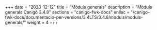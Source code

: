 +++
date        = "2020-12-12"
title       = "Mòduls generals"
description = "Mòduls generals Canigó 3.4.8"
sections    = "canigo-fwk-docs"
enllac		= "/canigo-fwk-docs/documentacio-per-versions/3.4LTS/3.4.8/moduls/moduls-generals/"
weight		= 4
+++
